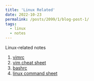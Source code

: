 ```yaml
---
title: 'Linux Related'
date: 2022-10-23
permalink: /posts/2099/1/blog-post-1/
tags:
  - linux 
  - notes 
---
```


Linux-related notes 

1. [vimrc](https://gist.github.com/leimingyu/6fa2ba1853189ce9d7ee6439617d8eec)
2. [vim cheat sheet](https://gist.github.com/leimingyu/3458e5db7b542217b18c9495bf3275bd#file-vim_cheat_sheet-md)
3. [bashrc](https://gist.github.com/leimingyu/6b95dcb04d0f3cf707e3b4c72faa7df3)
4. [linux command sheet](https://gist.github.com/leimingyu/f0e3123a1f06264b4a13dd492747bbea#file-linuxcmds-md)

